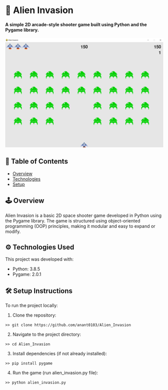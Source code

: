 # 🚀 Alien Invasion

#### A simple 2D arcade-style shooter game built using Python and the Pygame library.

![App image](https://github.com/anant0103/Alien_Invasion/blob/master/Screenshot%20(842).png)

## 📑 Table of Contents
* [Overview](#overview)
* [Technologies](#Technologies-Used)
* [Setup](#setup-instructions)

## 🕹️ Overview
Alien Invasion is a basic 2D space shooter game developed in Python using the Pygame library. The game is structured using object-oriented programming (OOP) principles, making it modular and easy to expand or modify.
	
## ⚙️ Technologies Used
This project was developed with:
- Python: 3.8.5
- Pygame: 2.0.1
	
## 🛠️ Setup Instructions
To run the project locally:
1. Clone the repository:
```
>> git clone https://github.com/anant0103/Alien_Invasion
```
2. Navigate to the project directory:
```
>> cd Alien_Invasion
```
3. Install dependencies (if not already installed):
```
>> pip install pygame
```
4. Run the game (run alien_invasion.py file):
```
>> python alien_invasion.py
```

